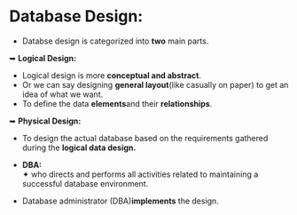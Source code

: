 
# Database Design:
- Databse design is categorized into **two** main parts.  

➥ **Logical Design:**
- Logical design is more **conceptual and abstract**.   
- Or we can say designing **general layout**(like casually on paper) to get an idea of what we want.   
- To define the data **elements**and their **relationships**.  

➥ **Physical Design:**  
- To design the actual database based on the requirements gathered during the **logical data design.**  

- **DBA:**    
 ✦ who directs and performs all activities related to maintaining a successful database environment.
 
- Database administrator (DBA)**implements** the design.  

